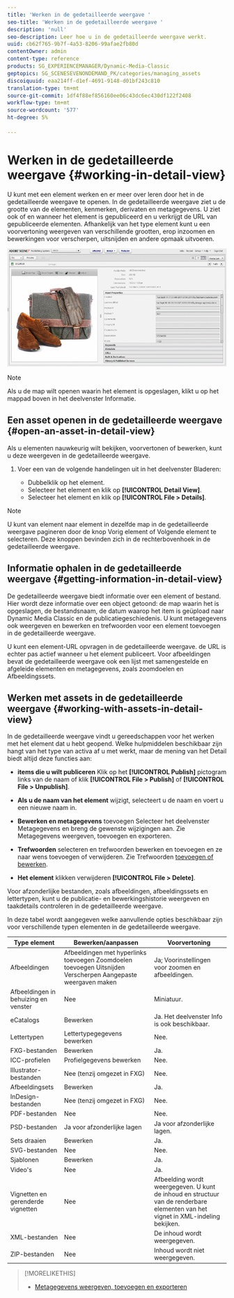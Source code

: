 ```yaml
---
title: 'Werken in de gedetailleerde weergave '
seo-title: 'Werken in de gedetailleerde weergave '
description: 'null'
seo-description: Leer hoe u in de gedetailleerde weergave werkt.
uuid: cb62f765-9b7f-4a53-8206-99afae2fb80d
contentOwner: admin
content-type: reference
products: SG_EXPERIENCEMANAGER/Dynamic-Media-Classic
geptopics: SG_SCENESEVENONDEMAND_PK/categories/managing_assets
discoiquuid: eaa214ff-d1ef-4691-9148-d01bf243c810
translation-type: tm+mt
source-git-commit: 1df4f88ef856160ee06c43dc6ec430df122f2408
workflow-type: tm+mt
source-wordcount: '577'
ht-degree: 5%

---
```



# Werken in de gedetailleerde weergave {#working-in-detail-view}

U kunt met een element werken en er meer over leren door het in de gedetailleerde weergave te openen. In de gedetailleerde weergave ziet u de grootte van de elementen, kenmerken, derivaten en metagegevens. U ziet ook of en wanneer het element is gepubliceerd en u verkrijgt de URL van gepubliceerde elementen. Afhankelijk van het type element kunt u een voorvertoning weergeven van verschillende grootten, erop inzoomen en bewerkingen voor verscherpen, uitsnijden en andere opmaak uitvoeren.

<!-- 

Comment Type: remark
Last Modified By: Rick Brough (rbrough@adobe.com)
Last Modified Date: 2018-06-14T13:52:46.623-0400

<p>as_detail_view_popup.png found in Downloads on local in folder "scene7-images"</p>

 -->

![Gedetailleerde weergave](/help/assets/image_0.img.png)

>[!NOTE]
>
>Als u de map wilt openen waarin het element is opgeslagen, klikt u op het mappad boven in het deelvenster Informatie.

## Een asset openen in de gedetailleerde weergave {#open-an-asset-in-detail-view}

Als u elementen nauwkeurig wilt bekijken, voorvertonen of bewerken, kunt u deze weergeven in de gedetailleerde weergave.

1. Voer een van de volgende handelingen uit in het deelvenster Bladeren:

   * Dubbelklik op het element.
   * Selecteer het element en klik op **[!UICONTROL Detail View]**.
   * Selecteer het element en klik op **[!UICONTROL File > Details]**.

>[!NOTE]
>
>U kunt van element naar element in dezelfde map in de gedetailleerde weergave pagineren door de knop Vorig element of Volgende element te selecteren. Deze knoppen bevinden zich in de rechterbovenhoek in de gedetailleerde weergave.

## Informatie ophalen in de gedetailleerde weergave {#getting-information-in-detail-view}

De gedetailleerde weergave biedt informatie over een element of bestand. Hier wordt deze informatie over een object getoond: de map waarin het is opgeslagen, de bestandsnaam, de datum waarop het item is geüpload naar Dynamic Media Classic en de publicatiegeschiedenis. U kunt metagegevens ook weergeven en bewerken en trefwoorden voor een element toevoegen in de gedetailleerde weergave.

U kunt een element-URL opvragen in de gedetailleerde weergave. de URL is echter pas actief wanneer u het element publiceert. Voor afbeeldingen bevat de gedetailleerde weergave ook een lijst met samengestelde en afgeleide elementen en metagegevens, zoals zoomdoelen en Afbeeldingssets.

## Werken met assets in de gedetailleerde weergave {#working-with-assets-in-detail-view}

In de gedetailleerde weergave vindt u gereedschappen voor het werken met het element dat u hebt geopend. Welke hulpmiddelen beschikbaar zijn hangt van het type van activa af u met werkt, maar de mening van het Detail biedt altijd deze functies aan:

* **items die u wilt publiceren** Klik op het **[!UICONTROL Publish]** pictogram links van de naam of klik **[!UICONTROL File > Publish]** of **[!UICONTROL File > Unpublish]**.

* **Als u de naam van het element** wijzigt, selecteert u de naam en voert u een nieuwe naam in.

* **Bewerken en metagegevens** toevoegen Selecteer het deelvenster Metagegevens en breng de gewenste wijzigingen aan. Zie Metagegevens [](/help/viewing-adding-exporting-metadata.md)weergeven, toevoegen en exporteren.

* **Trefwoorden** selecteren en trefwoorden bewerken en toevoegen en ze naar wens toevoegen of verwijderen. Zie Trefwoorden [toevoegen of bewerken](/help/viewing-adding-exporting-metadata.md).

* **Het element** klikken verwijderen **[!UICONTROL File > Delete]**.

Voor afzonderlijke bestanden, zoals afbeeldingen, afbeeldingssets en lettertypen, kunt u de publicatie- en bewerkingshistorie weergeven en taakdetails controleren in de gedetailleerde weergave.

In deze tabel wordt aangegeven welke aanvullende opties beschikbaar zijn voor verschillende typen elementen in de gedetailleerde weergave.

| Type element | Bewerken/aanpassen | Voorvertoning |
|--- |--- |--- |
| Afbeeldingen | Afbeeldingen met hyperlinks toevoegen Zoomdoelen toevoegen Uitsnijden Verscherpen Aangepaste weergaven maken | Ja; Voorinstellingen voor zoomen en afbeeldingen. |
| Afbeeldingen in behuizing en venster | Nee | Miniatuur. |
| eCatalogs | Bewerken | Ja. Het deelvenster Info is ook beschikbaar. |
| Lettertypen | Lettertypegegevens bewerken | Nee. |
| FXG-bestanden | Bewerken | Ja. |
| ICC-profielen | Profielgegevens bewerken | Nee. |
| Illustrator-bestanden | Nee (tenzij omgezet in FXG) | Nee. |
| Afbeeldingsets | Bewerken | Ja. |
| InDesign-bestanden | Nee (tenzij omgezet in FXG) | Nee. |
| PDF-bestanden | Nee | Nee. |
| PSD-bestanden | Ja voor afzonderlijke lagen | Ja voor afzonderlijke lagen. |
| Sets draaien | Bewerken | Ja. |
| SVG-bestanden | Nee | Nee. |
| Sjablonen | Bewerken | Ja. |
| Video&#39;s | Nee | Ja. |
| Vignetten en gerenderde vignetten | Nee | Afbeelding wordt weergegeven. U kunt de inhoud en structuur van de renderbare elementen van het vignet in XML-indeling bekijken. |
| XML-bestanden | Nee | De inhoud wordt weergegeven. |
| ZIP-bestanden | Nee | Inhoud wordt niet weergegeven. |

>[!MORELIKETHIS]
>
>* [Metagegevens weergeven, toevoegen en exporteren](viewing-adding-exporting-metadata.md#viewing_adding_and_exporting_metadata)

